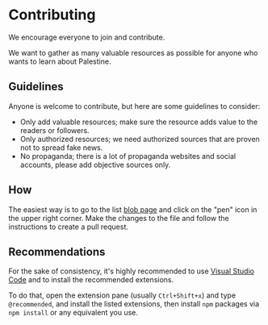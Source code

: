 # Contributing

We encourage everyone to join and contribute.

We want to gather as many valuable resources as possible for anyone who wants to learn about Palestine.

## Guidelines

Anyone is welcome to contribute, but here are some guidelines to consider:

- Only add valuable resources; make sure the resource adds value to the readers or followers.
- Only authorized resources; we need authorized sources that are proven not to spread fake news.
- No propaganda; there is a lot of propaganda websites and social accounts, please add objective sources only.

## How

The easiest way is to go to the list [blob page](https://github.com/aborazmeh/awesome-palestine/blob/main/README.md) and click on the "pen" icon in the upper right corner. Make the changes to the file and follow the instructions to create a pull request.

## Recommendations

For the sake of consistency, it's highly recommended to use [Visual Studio Code](https://code.visualstudio.com/) and to install the recommended extensions.

To do that, open the extension pane (usually `Ctrl+Shift+x`) and type `@recommended`, and install the listed extensions, then install `npm` packages via `npm install` or any equivalent you use.
